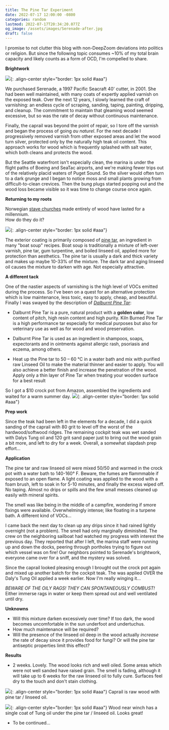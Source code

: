 ```yaml
---
title: The Pine Tar Experiment
date: 2022-07-17 12:00:00 -0800
categories: random
lastmod: 2022-07-17T20:34:20.077Z
og_image: /assets/images/Serenade-after.jpg
draft: false
---
```


I promise to not clutter this blog with non-DeepZoom deviations into politics or religion.
But since the following topic consumes ~10% of my total brain capacity and likely counts as a form of OCD, I'm compelled to share.
    
**Brightwork**

![](/assets/images/Serenade-after.jpg){: .align-center style="border: 1px solid #aaa"}

We purchased Serenade, a 1997 Pacific Seacraft 40' cutter, in 2001.  She had been well maintained, with many coats of expertly applied varnish on the exposed teak.
Over the next 12 years, I slowly learned the craft of varnishing: an endless cycle of scraping, sanding, taping, painting, dripping, and cleanup.
The commitment to maintain that gleaming wood seemed excessive, but so was the rate of decay without continuous maintenance.

Finally, the caprail was beyond the point of repair, so I tore off the varnish and began the process of going *au naturel*. For the 
next decade I progressively removed varnish from other exposed areas and let the wood turn silver, protected only by the naturally high teak oil content.  This approach works for wood which is
frequently splashed with salt water, which both cleans and protects the wood.  

But the Seattle waterfront isn't especially clean, the marina is under the flight paths of Boeing and SeaTac airports, and we're making fewer trips out of the relatively placid waters of Puget Sound.  So 
the silver would often turn to a dark grunge and I began to notice moss and small plants growing from difficult-to-clean crevices.
Then the bung plugs started popping out and the wood loss became visible so it was time to change course once again.

**Returning to my roots**

Norwegian [stave churches](https://en.wikipedia.org/wiki/Stave_church) made entirely of wood have lasted for a millennium.  
How do they do it?

![](/assets/images/urnes_stave_church.jpg){: .align-center style="border: 1px solid #aaa"}

The exterior coating is primarily composed of [pine tar](https://www.atlasobscura.com/articles/stave-church-tar-conservation), an ingredient in many "boat soup" recipes.  Boat soup is traditionally a mixture of left-over varnish, pine tar, gum turpentine, and boiled linseed oil,
applied more for protection than aesthetics.  The pine tar is usually a dark and thick variety and makes up maybe 10-33% of the mixture.  The dark tar and aging linseed oil causes the mixture to darken with age.  Not especially attractive.

**A different tack**

One of the nastier aspects of varnishing is the high level of VOCs emitted during the process.  So I've been on a quest for an alternative protection which is low maintenance, less toxic, easy to apply, cheap, and beautiful.  Finally I was swayed by the 
description of [*Dalburnt Pine Tar*](http://solventfreepaint.com/pine-tar.htm): 

  * Dalburnt Pine Tar is a pure, natural product with a **golden color**, low content of pitch, high resin content and high purity. Kiln Burned Pine Tar is a high performance tar especially for medical purposes but also for veterinary use as well as for wood and wood preservation.

  * Dalburnt Pine Tar is used as an ingredient in shampoos, soaps, expectorants and in ointments against allergic rash, psoriasis and eczema, among others.

  * Heat up the Pine tar to 50 – 60 °C in a water bath and mix with purified raw Linseed Oil to make the material thinner and easier to apply. You will also achieve a better finish and increase the penetration of the wood. Apply only a thin layer of Pine Tar when treating your wooden surface for a best result

So I got a $10 crock pot from Amazon, assembled the ingredients and waited for a warm summer day.
![](/assets/images/brightwork_tools.jpg){: .align-center style="border: 1px solid #aaa"}

**Prep work**

Since the teak had been left in the elements for a decade, I did a quick sanding of the caprail with 80 grit to level off the worst of the hardwood/softwood ridges. The
remaining cockpit teak was wet sanded with Dalys Tung oil and 120 grit sand paper just to bring out the wood grain a bit more, and left to dry for a week.  Overall, a somewhat slapdash prep effort...

**Application**

The pine tar and raw linseed oil were mixed 50/50 and warmed in the crock pot with a water bath to 140-160° F.  Beware, the fumes are flammmable if exposed to an open flame. A light coating was applied to the wood with a foam brush, left to soak in for 5-10 minutes, and finally the excess wiped off.  No taping. Almost no drips or spills and the few small messes
cleaned up easily with mineral spirits.  

The smell was like being in the middle of a campfire, wondering if smore fixings were available.  Overwhelmingly intense; like floating in a turpene bath.  A different kind of VOCs...

I came back the next day to clean up any drips since it had rained lightly overnight (not a problem).  The smell had only marginally diminished.  The crew on the neighboring sailboat had watched my progress with interest the previous day. They reported that after I left, the marina staff were running up and down the docks, peering through portholes trying to figure out which vessel was on fire! Our neighbors pointed to Serenade's brightwork, everyone came over for a sniff, and the mystery was solved.

Since the caprail looked pleasing enough I brought out the crock pot again and mixed up another batch for the cockpit teak.  The was applied OVER the Daly's Tung Oil applied a week earlier.  Now I'm really winging it...  

*BEWARE OF THE OILY RAGS!  THEY CAN SPONTANEOUSLY COMBUST!*  
Either immerse rags in water or keep them spread out and well ventilated until dry.

**Unknowns**

  * Will this mixture darken excessively over time?  If too dark, the wood becomes uncomfortable in the sun underfoot and undertuchus.
  * How much maintenance will be required?
  * Will the presence of the linseed oil deep in the wood actually *increase* the rate of decay since it provides food for fungi?  Or will the pine tar antiseptic properties limit this effect?

**Results**

  * 2 weeks. Lovely.  The wood looks rich and well oiled.  Some areas which were not well sanded have raised grain.  The smell is fading, although it will take up to 6 weeks for the raw linseed oil to fully cure.  Surfaces feel dry to the touch and don't stain clothing.
  
  ![](/assets/images/brightwork_pully.jpg){: .align-center style="border: 1px solid #aaa"}
  Caprail is raw wood with pine tar / linseed oil.

  ![](/assets/images/brightwork_winch.jpg){: .align-center style="border: 1px solid #aaa"}
  Wood near winch has a single coat of Tung oil under the pine tar / linseed oil.  Looks great!

  * To be continued...

